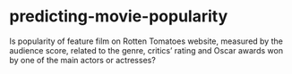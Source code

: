 # predicting-movie-popularity
Is popularity of feature film on Rotten Tomatoes website, measured by the audience score, related to the genre, critics’ rating and Oscar awards won by one of the main actors or actresses?
